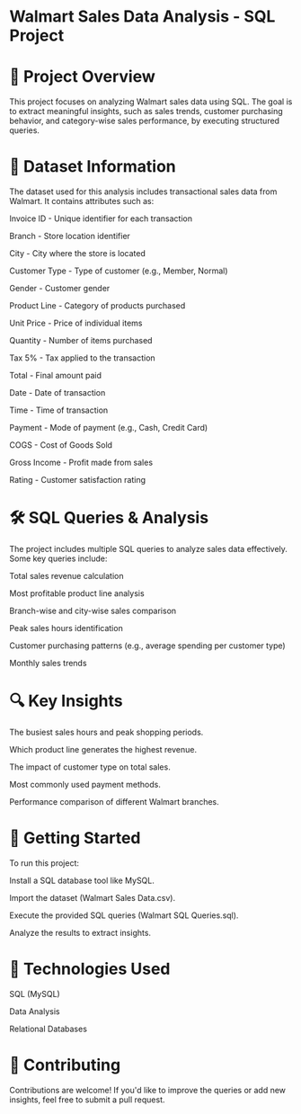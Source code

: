 # Walmart Sales Data Analysis - SQL Project

# 📌 Project Overview

This project focuses on analyzing Walmart sales data using SQL. The goal is to extract meaningful insights, such as sales trends, customer purchasing behavior, and category-wise sales performance, by executing structured queries.

# 📂 Dataset Information

The dataset used for this analysis includes transactional sales data from Walmart. It contains attributes such as:

Invoice ID - Unique identifier for each transaction

Branch - Store location identifier

City - City where the store is located

Customer Type - Type of customer (e.g., Member, Normal)

Gender - Customer gender

Product Line - Category of products purchased

Unit Price - Price of individual items

Quantity - Number of items purchased

Tax 5% - Tax applied to the transaction

Total - Final amount paid

Date - Date of transaction

Time - Time of transaction

Payment - Mode of payment (e.g., Cash, Credit Card)

COGS - Cost of Goods Sold

Gross Income - Profit made from sales

Rating - Customer satisfaction rating

# 🛠️ SQL Queries & Analysis

The project includes multiple SQL queries to analyze sales data effectively. Some key queries include:

Total sales revenue calculation

Most profitable product line analysis

Branch-wise and city-wise sales comparison

Peak sales hours identification

Customer purchasing patterns (e.g., average spending per customer type)

Monthly sales trends

# 🔍 Key Insights

The busiest sales hours and peak shopping periods.

Which product line generates the highest revenue.

The impact of customer type on total sales.

Most commonly used payment methods.

Performance comparison of different Walmart branches.

# 🚀 Getting Started

To run this project:

Install a SQL database tool like MySQL.

Import the dataset (Walmart Sales Data.csv).

Execute the provided SQL queries (Walmart SQL Queries.sql).

Analyze the results to extract insights.

# 📌 Technologies Used

SQL (MySQL)

Data Analysis

Relational Databases

# 🤝 Contributing

Contributions are welcome! If you'd like to improve the queries or add new insights, feel free to submit a pull request.

